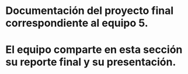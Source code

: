 # Documentación del proyecto final correspondiente al equipo 5. 
# El equipo comparte en esta sección su reporte final y su presentación. 
